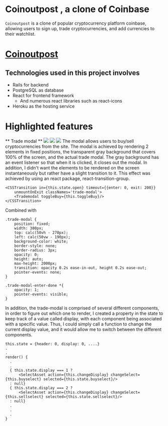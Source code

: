 # Coinoutpost , a clone of Coinbase

`Coinoutpost` is a clone of popular cryptocurrency platform coinbase, allowing users to sign up, trade cryptocurrencies, and add currencies to their watchlist.

# [Coinoutpost](http://coinoutpost.herokuapp.com/) 

## Technologies used in this project involves
- Rails for backend
- PostgreSQL as database
- React for frontend framework
  - And numerous react libraries such as react-icons
- Heroku as the hosting service

# Highlighted features
** Trade modal **
![](https://i.imgur.com/RHV0cse.png)
![](https://i.imgur.com/jqJbsQK.png)
![](https://i.imgur.com/cLv3taQ.png)
The modal allows users to buy/sell cryptocurrencies from the site. The modal is achieved by rendering 2 elements in fixed positions, the transparent gray background that covers 100% of the screen, and the actual trade modal. The gray background has an event listener so that when it is clicked, it closes out the modal. In addition, I didn't want the elements to be rendered on the screen instantaneously but rather have a slight transition to it. This effect was achieved by using an react package, react-transition-group.
```
<CSSTransition in={this.state.open} timeout={{enter: 0, exit: 200}}
    unmountOnExit classNames='trade-modal'>
    <Trademodal toggleBuy={this.toggleBuy}/>
</CSSTransition>
```

Combined with

```
.trade-modal {
    position: fixed;
    width: 380px;
    top: calc(50vh - 270px);
    left: calc(50vw - 190px);
    background-color: white;
    border-style: none;
    border-radius: 3px;
    opacity: 0;
    height: auto;
    max-height: 2000px;
    transition: opacity 0.2s ease-in-out, height 0.2s ease-out;
    pointer-events: none;
}

.trade-modal-enter-done *{
    opacity: 1;
    pointer-events: visible;
}
```
In addition, the trade-modal is comprised of several different components, in order to figure out which one to render, I created a property in the state to keep track of a value called display, with each component being associated with a specific value. Thus, I could simply call a function to change the current display value, and it would allow me to switch between the different components.

```
this.state = {header: 0, display: 0, ....}
.
.
render() {
  .
  .
  { this.state.display === 1 ? 
      <SelectAsset action={this.changeDisplay} changeSelect={this.buyselect} selected={this.state.buyselect}/>
  : null}
  { this.state.display === 2 ? 
      <SelectAsset action={this.changeDisplay} changeSelect={this.sellselect} selected={this.state.sellselect}/>
  : null}
  .
  .
  .
}
```

